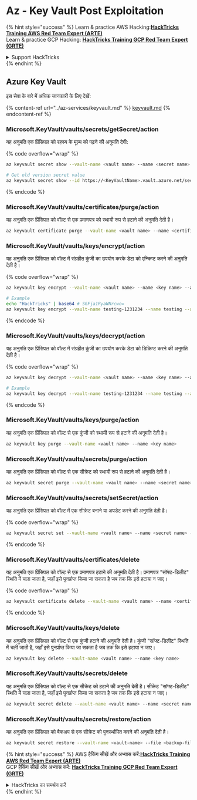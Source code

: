 # Az - Key Vault Post Exploitation

{% hint style="success" %}
Learn & practice AWS Hacking:<img src="../../../.gitbook/assets/image (1) (1) (1) (1).png" alt="" data-size="line">[**HackTricks Training AWS Red Team Expert (ARTE)**](https://training.hacktricks.xyz/courses/arte)<img src="../../../.gitbook/assets/image (1) (1) (1) (1).png" alt="" data-size="line">\
Learn & practice GCP Hacking: <img src="../../../.gitbook/assets/image (2) (1).png" alt="" data-size="line">[**HackTricks Training GCP Red Team Expert (GRTE)**<img src="../../../.gitbook/assets/image (2) (1).png" alt="" data-size="line">](https://training.hacktricks.xyz/courses/grte)

<details>

<summary>Support HackTricks</summary>

* Check the [**subscription plans**](https://github.com/sponsors/carlospolop)!
* **Join the** 💬 [**Discord group**](https://discord.gg/hRep4RUj7f) or the [**telegram group**](https://t.me/peass) or **follow** us on **Twitter** 🐦 [**@hacktricks\_live**](https://twitter.com/hacktricks_live)**.**
* **Share hacking tricks by submitting PRs to the** [**HackTricks**](https://github.com/carlospolop/hacktricks) and [**HackTricks Cloud**](https://github.com/carlospolop/hacktricks-cloud) github repos.

</details>
{% endhint %}

## Azure Key Vault

इस सेवा के बारे में अधिक जानकारी के लिए देखें:

{% content-ref url="../az-services/keyvault.md" %}
[keyvault.md](../az-services/keyvault.md)
{% endcontent-ref %}

### Microsoft.KeyVault/vaults/secrets/getSecret/action

यह अनुमति एक प्रिंसिपल को रहस्य के मूल्य को पढ़ने की अनुमति देगी: 

{% code overflow="wrap" %}
```bash
az keyvault secret show --vault-name <vault name> --name <secret name>

# Get old version secret value
az keyvault secret show --id https://<KeyVaultName>.vault.azure.net/secrets/<KeyVaultName>/<idOldVersion>
```
{% endcode %}

### **Microsoft.KeyVault/vaults/certificates/purge/action**

यह अनुमति एक प्रिंसिपल को वॉल्ट से एक प्रमाणपत्र को स्थायी रूप से हटाने की अनुमति देती है।
```bash
az keyvault certificate purge --vault-name <vault name> --name <certificate name>
```
### **Microsoft.KeyVault/vaults/keys/encrypt/action**

यह अनुमति एक प्रिंसिपल को वॉल्ट में संग्रहीत कुंजी का उपयोग करके डेटा को एन्क्रिप्ट करने की अनुमति देती है।

{% code overflow="wrap" %}
```bash
az keyvault key encrypt --vault-name <vault name> --name <key name> --algorithm <algorithm> --value <value>

# Example
echo "HackTricks" | base64 # SGFja1RyaWNrcwo=
az keyvault key encrypt --vault-name testing-1231234 --name testing --algorithm RSA-OAEP-256 --value SGFja1RyaWNrcwo=
```
{% endcode %}

### **Microsoft.KeyVault/vaults/keys/decrypt/action**

यह अनुमति एक प्रिंसिपल को वॉल्ट में संग्रहीत कुंजी का उपयोग करके डेटा को डिक्रिप्ट करने की अनुमति देती है।

{% code overflow="wrap" %}
```bash
az keyvault key decrypt --vault-name <vault name> --name <key name> --algorithm <algorithm> --value <value>

# Example
az keyvault key decrypt --vault-name testing-1231234 --name testing --algorithm RSA-OAEP-256 --value "ISZ+7dNcDJXLPR5MkdjNvGbtYK3a6Rg0ph/+3g1IoUrCwXnF791xSF0O4rcdVyyBnKRu0cbucqQ/+0fk2QyAZP/aWo/gaxUH55pubS8Zjyw/tBhC5BRJiCtFX4tzUtgTjg8lv3S4SXpYUPxev9t/9UwUixUlJoqu0BgQoXQhyhP7PfgAGsxayyqxQ8EMdkx9DIR/t9jSjv+6q8GW9NFQjOh70FCjEOpYKy9pEGdLtPTrirp3fZXgkYfIIV77TXuHHdR9Z9GG/6ge7xc9XT6X9ciE7nIXNMQGGVCcu3JAn9BZolb3uL7PBCEq+k2rH4tY0jwkxinM45tg38Re2D6CEA==" # This is the result from the previous encryption
```
{% endcode %}

### **Microsoft.KeyVault/vaults/keys/purge/action**

यह अनुमति एक प्रिंसिपल को वॉल्ट से एक कुंजी को स्थायी रूप से हटाने की अनुमति देती है।
```bash
az keyvault key purge --vault-name <vault name> --name <key name>
```
### **Microsoft.KeyVault/vaults/secrets/purge/action**

यह अनुमति एक प्रिंसिपल को वॉल्ट से एक सीक्रेट को स्थायी रूप से हटाने की अनुमति देती है।
```bash
az keyvault secret purge --vault-name <vault name> --name <secret name>
```
### **Microsoft.KeyVault/vaults/secrets/setSecret/action**

यह अनुमति एक प्रिंसिपल को वॉल्ट में एक सीक्रेट बनाने या अपडेट करने की अनुमति देती है।

{% code overflow="wrap" %}
```bash
az keyvault secret set --vault-name <vault name> --name <secret name> --value <secret value>
```
{% endcode %}

### **Microsoft.KeyVault/vaults/certificates/delete**

यह अनुमति एक प्रिंसिपल को वॉल्ट से एक प्रमाणपत्र हटाने की अनुमति देती है। प्रमाणपत्र "सॉफ्ट-डिलीट" स्थिति में चला जाता है, जहाँ इसे पुनर्प्राप्त किया जा सकता है जब तक कि इसे हटाया न जाए।

{% code overflow="wrap" %}
```bash
az keyvault certificate delete --vault-name <vault name> --name <certificate name>
```
{% endcode %}

### **Microsoft.KeyVault/vaults/keys/delete**

यह अनुमति एक प्रिंसिपल को वॉल्ट से एक कुंजी हटाने की अनुमति देती है। कुंजी "सॉफ्ट-डिलीट" स्थिति में चली जाती है, जहाँ इसे पुनर्प्राप्त किया जा सकता है जब तक कि इसे हटाया न जाए।
```bash
az keyvault key delete --vault-name <vault name> --name <key name>
```
### **Microsoft.KeyVault/vaults/secrets/delete**

यह अनुमति एक प्रिंसिपल को वॉल्ट से एक सीक्रेट को हटाने की अनुमति देती है। सीक्रेट "सॉफ्ट-डिलीट" स्थिति में चला जाता है, जहाँ इसे पुनर्प्राप्त किया जा सकता है जब तक कि इसे हटाया न जाए।
```bash
az keyvault secret delete --vault-name <vault name> --name <secret name>
```
### Microsoft.KeyVault/vaults/secrets/restore/action

यह अनुमति एक प्रिंसिपल को बैकअप से एक सीक्रेट को पुनर्स्थापित करने की अनुमति देती है।
```bash
az keyvault secret restore --vault-name <vault-name> --file <backup-file-path>
```
{% hint style="success" %}
AWS हैकिंग सीखें और अभ्यास करें:<img src="../../../.gitbook/assets/image (1) (1) (1) (1).png" alt="" data-size="line">[**HackTricks Training AWS Red Team Expert (ARTE)**](https://training.hacktricks.xyz/courses/arte)<img src="../../../.gitbook/assets/image (1) (1) (1) (1).png" alt="" data-size="line">\
GCP हैकिंग सीखें और अभ्यास करें: <img src="../../../.gitbook/assets/image (2) (1).png" alt="" data-size="line">[**HackTricks Training GCP Red Team Expert (GRTE)**<img src="../../../.gitbook/assets/image (2) (1).png" alt="" data-size="line">](https://training.hacktricks.xyz/courses/grte)

<details>

<summary>HackTricks का समर्थन करें</summary>

* [**सदस्यता योजनाएँ**](https://github.com/sponsors/carlospolop) देखें!
* **हमारे** 💬 [**Discord समूह**](https://discord.gg/hRep4RUj7f) या [**telegram समूह**](https://t.me/peass) में शामिल हों या **हमारा अनुसरण करें** **Twitter** 🐦 [**@hacktricks\_live**](https://twitter.com/hacktricks_live)**.**
* **हैकिंग ट्रिक्स साझा करें और** [**HackTricks**](https://github.com/carlospolop/hacktricks) और [**HackTricks Cloud**](https://github.com/carlospolop/hacktricks-cloud) github रिपोजिटरी में PRs सबमिट करें।

</details>
{% endhint %}
